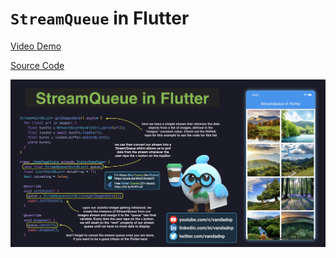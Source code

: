 # `StreamQueue` in Flutter

[Video Demo](https://youtu.be/aE9e3aTUf3k)

[Source Code](streamqueue-in-flutter.dart)

![](streamqueue-in-flutter.jpg)
